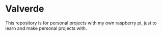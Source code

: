 # Valverde
This repository is for personal projects with my own raspberry pi, just to learn and make personal projects with.
